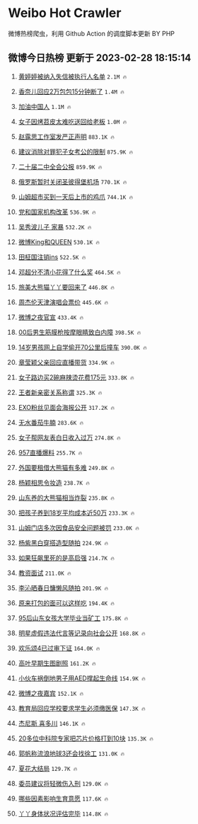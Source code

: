 # Weibo Hot Crawler 



微博热榜爬虫，利用 Github Action 的调度脚本更新 BY PHP 


## 微博今日热榜 更新于 2023-02-28 18:15:14 
1. [黄婷婷被纳入失信被执行人名单](https://s.weibo.com/weibo?q=%23%E9%BB%84%E5%A9%B7%E5%A9%B7%E8%A2%AB%E7%BA%B3%E5%85%A5%E5%A4%B1%E4%BF%A1%E8%A2%AB%E6%89%A7%E8%A1%8C%E4%BA%BA%E5%90%8D%E5%8D%95%23&t=31&band_rank=1&Refer=top) `2.1M 🔥` 

1. [香奈儿回应2万包包15分钟断了](https://s.weibo.com/weibo?q=%23%E9%A6%99%E5%A5%88%E5%84%BF%E5%9B%9E%E5%BA%942%E4%B8%87%E5%8C%85%E5%8C%8515%E5%88%86%E9%92%9F%E6%96%AD%E4%BA%86%23&t=31&band_rank=2&Refer=top) `1.4M 🔥` 

1. [加油中国人](https://s.weibo.com/weibo?q=%23%E5%8A%A0%E6%B2%B9%E4%B8%AD%E5%9B%BD%E4%BA%BA%23&t=31&band_rank=3&Refer=top) `1.1M 🔥` 

1. [女子因烤苕皮太难吃送回给老板](https://s.weibo.com/weibo?q=%23%E5%A5%B3%E5%AD%90%E5%9B%A0%E7%83%A4%E8%8B%95%E7%9A%AE%E5%A4%AA%E9%9A%BE%E5%90%83%E9%80%81%E5%9B%9E%E7%BB%99%E8%80%81%E6%9D%BF%23&t=31&band_rank=4&Refer=top) `1.0M 🔥` 

1. [赵露思工作室发严正声明](https://s.weibo.com/weibo?q=%23%E8%B5%B5%E9%9C%B2%E6%80%9D%E5%B7%A5%E4%BD%9C%E5%AE%A4%E5%8F%91%E4%B8%A5%E6%AD%A3%E5%A3%B0%E6%98%8E%23&t=31&band_rank=5&Refer=top) `883.1K 🔥` 

1. [建议消除对罪犯子女考公的限制](https://s.weibo.com/weibo?q=%23%E5%BB%BA%E8%AE%AE%E6%B6%88%E9%99%A4%E5%AF%B9%E7%BD%AA%E7%8A%AF%E5%AD%90%E5%A5%B3%E8%80%83%E5%85%AC%E7%9A%84%E9%99%90%E5%88%B6%23&t=31&band_rank=6&Refer=top) `875.9K 🔥` 

1. [二十届二中全会公报](https://s.weibo.com/weibo?q=%23%E4%BA%8C%E5%8D%81%E5%B1%8A%E4%BA%8C%E4%B8%AD%E5%85%A8%E4%BC%9A%E5%85%AC%E6%8A%A5%23&t=31&band_rank=7&Refer=top) `859.9K 🔥` 

1. [俄罗斯暂时关闭圣彼得堡机场](https://s.weibo.com/weibo?q=%23%E4%BF%84%E7%BD%97%E6%96%AF%E6%9A%82%E6%97%B6%E5%85%B3%E9%97%AD%E5%9C%A3%E5%BD%BC%E5%BE%97%E5%A0%A1%E6%9C%BA%E5%9C%BA%23&t=31&band_rank=8&Refer=top) `770.1K 🔥` 

1. [山姆超市买到一天后上市的鸡爪](https://s.weibo.com/weibo?q=%23%E5%B1%B1%E5%A7%86%E8%B6%85%E5%B8%82%E4%B9%B0%E5%88%B0%E4%B8%80%E5%A4%A9%E5%90%8E%E4%B8%8A%E5%B8%82%E7%9A%84%E9%B8%A1%E7%88%AA%23&t=31&band_rank=9&Refer=top) `744.1K 🔥` 

1. [党和国家机构改革](https://s.weibo.com/weibo?q=%23%E5%85%9A%E5%92%8C%E5%9B%BD%E5%AE%B6%E6%9C%BA%E6%9E%84%E6%94%B9%E9%9D%A9%23&t=31&band_rank=10&Refer=top) `536.9K 🔥` 

1. [吴秀波儿子 家暴](https://s.weibo.com/weibo?q=%E5%90%B4%E7%A7%80%E6%B3%A2%E5%84%BF%E5%AD%90%20%E5%AE%B6%E6%9A%B4&t=31&band_rank=11&Refer=top) `532.2K 🔥` 

1. [微博King和QUEEN](https://s.weibo.com/weibo?q=%23%E5%BE%AE%E5%8D%9AKing%E5%92%8CQUEEN%23&t=31&band_rank=12&Refer=top) `530.1K 🔥` 

1. [田柾国注销ins](https://s.weibo.com/weibo?q=%23%E7%94%B0%E6%9F%BE%E5%9B%BD%E6%B3%A8%E9%94%80ins%23&t=31&band_rank=13&Refer=top) `522.5K 🔥` 

1. [邓超分不清小花得了什么奖](https://s.weibo.com/weibo?q=%23%E9%82%93%E8%B6%85%E5%88%86%E4%B8%8D%E6%B8%85%E5%B0%8F%E8%8A%B1%E5%BE%97%E4%BA%86%E4%BB%80%E4%B9%88%E5%A5%96%23&t=31&band_rank=14&Refer=top) `464.5K 🔥` 

1. [旅美大熊猫丫丫要回来了](https://s.weibo.com/weibo?q=%23%E6%97%85%E7%BE%8E%E5%A4%A7%E7%86%8A%E7%8C%AB%E4%B8%AB%E4%B8%AB%E8%A6%81%E5%9B%9E%E6%9D%A5%E4%BA%86%23&t=31&band_rank=15&Refer=top) `446.8K 🔥` 

1. [周杰伦天津演唱会票价](https://s.weibo.com/weibo?q=%23%E5%91%A8%E6%9D%B0%E4%BC%A6%E5%A4%A9%E6%B4%A5%E6%BC%94%E5%94%B1%E4%BC%9A%E7%A5%A8%E4%BB%B7%23&t=31&band_rank=16&Refer=top) `445.6K 🔥` 

1. [微博之夜官宣](https://s.weibo.com/weibo?q=%23%E5%BE%AE%E5%8D%9A%E4%B9%8B%E5%A4%9C%E5%AE%98%E5%AE%A3%23&t=31&band_rank=17&Refer=top) `433.4K 🔥` 

1. [00后男生筋膜枪按摩眼睛致白内障](https://s.weibo.com/weibo?q=%2300%E5%90%8E%E7%94%B7%E7%94%9F%E7%AD%8B%E8%86%9C%E6%9E%AA%E6%8C%89%E6%91%A9%E7%9C%BC%E7%9D%9B%E8%87%B4%E7%99%BD%E5%86%85%E9%9A%9C%23&t=31&band_rank=18&Refer=top) `398.5K 🔥` 

1. [14岁男孩网上自学偷开70公里后撞车](https://s.weibo.com/weibo?q=%2314%E5%B2%81%E7%94%B7%E5%AD%A9%E7%BD%91%E4%B8%8A%E8%87%AA%E5%AD%A6%E5%81%B7%E5%BC%8070%E5%85%AC%E9%87%8C%E5%90%8E%E6%92%9E%E8%BD%A6%23&t=31&band_rank=19&Refer=top) `390.0K 🔥` 

1. [章莹颖父亲回应直播带货](https://s.weibo.com/weibo?q=%23%E7%AB%A0%E8%8E%B9%E9%A2%96%E7%88%B6%E4%BA%B2%E5%9B%9E%E5%BA%94%E7%9B%B4%E6%92%AD%E5%B8%A6%E8%B4%A7%23&t=31&band_rank=20&Refer=top) `334.9K 🔥` 

1. [女子路边买2碗麻辣烫花费175元](https://s.weibo.com/weibo?q=%23%E5%A5%B3%E5%AD%90%E8%B7%AF%E8%BE%B9%E4%B9%B02%E7%A2%97%E9%BA%BB%E8%BE%A3%E7%83%AB%E8%8A%B1%E8%B4%B9175%E5%85%83%23&t=31&band_rank=21&Refer=top) `333.8K 🔥` 

1. [王者新亲密关系称谓](https://s.weibo.com/weibo?q=%23%E7%8E%8B%E8%80%85%E6%96%B0%E4%BA%B2%E5%AF%86%E5%85%B3%E7%B3%BB%E7%A7%B0%E8%B0%93%23&t=31&band_rank=22&Refer=top) `325.3K 🔥` 

1. [EXO粉丝见面会海报公开](https://s.weibo.com/weibo?q=%23EXO%E7%B2%89%E4%B8%9D%E8%A7%81%E9%9D%A2%E4%BC%9A%E6%B5%B7%E6%8A%A5%E5%85%AC%E5%BC%80%23&t=31&band_rank=23&Refer=top) `317.2K 🔥` 

1. [无水番茄牛腩](https://s.weibo.com/weibo?q=%E6%97%A0%E6%B0%B4%E7%95%AA%E8%8C%84%E7%89%9B%E8%85%A9&t=31&band_rank=24&Refer=top) `283.6K 🔥` 

1. [女子帮网友表白日收入过万](https://s.weibo.com/weibo?q=%23%E5%A5%B3%E5%AD%90%E5%B8%AE%E7%BD%91%E5%8F%8B%E8%A1%A8%E7%99%BD%E6%97%A5%E6%94%B6%E5%85%A5%E8%BF%87%E4%B8%87%23&t=31&band_rank=25&Refer=top) `274.8K 🔥` 

1. [957直播爆料](https://s.weibo.com/weibo?q=%23957%E7%9B%B4%E6%92%AD%E7%88%86%E6%96%99%23&t=31&band_rank=26&Refer=top) `255.7K 🔥` 

1. [外国要租借大熊猫有多难](https://s.weibo.com/weibo?q=%23%E5%A4%96%E5%9B%BD%E8%A6%81%E7%A7%9F%E5%80%9F%E5%A4%A7%E7%86%8A%E7%8C%AB%E6%9C%89%E5%A4%9A%E9%9A%BE%23&t=31&band_rank=27&Refer=top) `249.8K 🔥` 

1. [杨颖相思令妆造](https://s.weibo.com/weibo?q=%23%E6%9D%A8%E9%A2%96%E7%9B%B8%E6%80%9D%E4%BB%A4%E5%A6%86%E9%80%A0%23&t=31&band_rank=28&Refer=top) `238.7K 🔥` 

1. [山东养的大熊猫相当炸裂](https://s.weibo.com/weibo?q=%23%E5%B1%B1%E4%B8%9C%E5%85%BB%E7%9A%84%E5%A4%A7%E7%86%8A%E7%8C%AB%E7%9B%B8%E5%BD%93%E7%82%B8%E8%A3%82%23&t=31&band_rank=29&Refer=top) `235.8K 🔥` 

1. [把孩子养到18岁平均成本近50万](https://s.weibo.com/weibo?q=%23%E6%8A%8A%E5%AD%A9%E5%AD%90%E5%85%BB%E5%88%B018%E5%B2%81%E5%B9%B3%E5%9D%87%E6%88%90%E6%9C%AC%E8%BF%9150%E4%B8%87%23&t=31&band_rank=30&Refer=top) `233.3K 🔥` 

1. [山姆门店多次因食品安全问题被罚](https://s.weibo.com/weibo?q=%23%E5%B1%B1%E5%A7%86%E9%97%A8%E5%BA%97%E5%A4%9A%E6%AC%A1%E5%9B%A0%E9%A3%9F%E5%93%81%E5%AE%89%E5%85%A8%E9%97%AE%E9%A2%98%E8%A2%AB%E7%BD%9A%23&t=31&band_rank=31&Refer=top) `233.0K 🔥` 

1. [杨紫黑白穿搭造型随拍](https://s.weibo.com/weibo?q=%23%E6%9D%A8%E7%B4%AB%E9%BB%91%E7%99%BD%E7%A9%BF%E6%90%AD%E9%80%A0%E5%9E%8B%E9%9A%8F%E6%8B%8D%23&t=31&band_rank=32&Refer=top) `224.9K 🔥` 

1. [如果狂飙里死的是高启强](https://s.weibo.com/weibo?q=%23%E5%A6%82%E6%9E%9C%E7%8B%82%E9%A3%99%E9%87%8C%E6%AD%BB%E7%9A%84%E6%98%AF%E9%AB%98%E5%90%AF%E5%BC%BA%23&t=31&band_rank=33&Refer=top) `214.7K 🔥` 

1. [教资面试](https://s.weibo.com/weibo?q=%23%E6%95%99%E8%B5%84%E9%9D%A2%E8%AF%95%23&t=31&band_rank=34&Refer=top) `211.0K 🔥` 

1. [李沁晒春日慵懒风随拍](https://s.weibo.com/weibo?q=%23%E6%9D%8E%E6%B2%81%E6%99%92%E6%98%A5%E6%97%A5%E6%85%B5%E6%87%92%E9%A3%8E%E9%9A%8F%E6%8B%8D%23&t=31&band_rank=35&Refer=top) `201.9K 🔥` 

1. [原来打包的面可以这样吃](https://s.weibo.com/weibo?q=%23%E5%8E%9F%E6%9D%A5%E6%89%93%E5%8C%85%E7%9A%84%E9%9D%A2%E5%8F%AF%E4%BB%A5%E8%BF%99%E6%A0%B7%E5%90%83%23&t=31&band_rank=36&Refer=top) `194.4K 🔥` 

1. [95后山东女孩大学毕业当矿工](https://s.weibo.com/weibo?q=%2395%E5%90%8E%E5%B1%B1%E4%B8%9C%E5%A5%B3%E5%AD%A9%E5%A4%A7%E5%AD%A6%E6%AF%95%E4%B8%9A%E5%BD%93%E7%9F%BF%E5%B7%A5%23&t=31&band_rank=37&Refer=top) `175.8K 🔥` 

1. [明星虚假违法代言等记录向社会公开](https://s.weibo.com/weibo?q=%23%E6%98%8E%E6%98%9F%E8%99%9A%E5%81%87%E8%BF%9D%E6%B3%95%E4%BB%A3%E8%A8%80%E7%AD%89%E8%AE%B0%E5%BD%95%E5%90%91%E7%A4%BE%E4%BC%9A%E5%85%AC%E5%BC%80%23&t=31&band_rank=38&Refer=top) `168.8K 🔥` 

1. [欢乐颂4已过审下证](https://s.weibo.com/weibo?q=%23%E6%AC%A2%E4%B9%90%E9%A2%824%E5%B7%B2%E8%BF%87%E5%AE%A1%E4%B8%8B%E8%AF%81%23&t=31&band_rank=39&Refer=top) `164.0K 🔥` 

1. [高叶早期生图剧照](https://s.weibo.com/weibo?q=%23%E9%AB%98%E5%8F%B6%E6%97%A9%E6%9C%9F%E7%94%9F%E5%9B%BE%E5%89%A7%E7%85%A7%23&t=31&band_rank=40&Refer=top) `161.2K 🔥` 

1. [小伙车祸倒地男子用AED撑起生命线](https://s.weibo.com/weibo?q=%23%E5%B0%8F%E4%BC%99%E8%BD%A6%E7%A5%B8%E5%80%92%E5%9C%B0%E7%94%B7%E5%AD%90%E7%94%A8AED%E6%92%91%E8%B5%B7%E7%94%9F%E5%91%BD%E7%BA%BF%23&t=31&band_rank=41&Refer=top) `154.9K 🔥` 

1. [微博之夜嘉宾](https://s.weibo.com/weibo?q=%23%E5%BE%AE%E5%8D%9A%E4%B9%8B%E5%A4%9C%E5%98%89%E5%AE%BE%23&t=31&band_rank=42&Refer=top) `152.1K 🔥` 

1. [教育局回应学校要求学生必须缴医保](https://s.weibo.com/weibo?q=%23%E6%95%99%E8%82%B2%E5%B1%80%E5%9B%9E%E5%BA%94%E5%AD%A6%E6%A0%A1%E8%A6%81%E6%B1%82%E5%AD%A6%E7%94%9F%E5%BF%85%E9%A1%BB%E7%BC%B4%E5%8C%BB%E4%BF%9D%23&t=31&band_rank=43&Refer=top) `147.3K 🔥` 

1. [杰尼斯 喜多川](https://s.weibo.com/weibo?q=%E6%9D%B0%E5%B0%BC%E6%96%AF%20%E5%96%9C%E5%A4%9A%E5%B7%9D&t=31&band_rank=44&Refer=top) `146.1K 🔥` 

1. [20多位中科院专家把芯片价格打到10块](https://s.weibo.com/weibo?q=%2320%E5%A4%9A%E4%BD%8D%E4%B8%AD%E7%A7%91%E9%99%A2%E4%B8%93%E5%AE%B6%E6%8A%8A%E8%8A%AF%E7%89%87%E4%BB%B7%E6%A0%BC%E6%89%93%E5%88%B010%E5%9D%97%23&t=31&band_rank=45&Refer=top) `135.3K 🔥` 

1. [郭帆称流浪地球3还会找徐工](https://s.weibo.com/weibo?q=%23%E9%83%AD%E5%B8%86%E7%A7%B0%E6%B5%81%E6%B5%AA%E5%9C%B0%E7%90%833%E8%BF%98%E4%BC%9A%E6%89%BE%E5%BE%90%E5%B7%A5%23&t=31&band_rank=46&Refer=top) `131.0K 🔥` 

1. [夏花大结局](https://s.weibo.com/weibo?q=%23%E5%A4%8F%E8%8A%B1%E5%A4%A7%E7%BB%93%E5%B1%80%23&t=31&band_rank=47&Refer=top) `129.7K 🔥` 

1. [委员建议将轻微伤入刑](https://s.weibo.com/weibo?q=%23%E5%A7%94%E5%91%98%E5%BB%BA%E8%AE%AE%E5%B0%86%E8%BD%BB%E5%BE%AE%E4%BC%A4%E5%85%A5%E5%88%91%23&t=31&band_rank=48&Refer=top) `129.0K 🔥` 

1. [哪些因素影响生育意愿](https://s.weibo.com/weibo?q=%23%E5%93%AA%E4%BA%9B%E5%9B%A0%E7%B4%A0%E5%BD%B1%E5%93%8D%E7%94%9F%E8%82%B2%E6%84%8F%E6%84%BF%23&t=31&band_rank=49&Refer=top) `117.6K 🔥` 

1. [丫丫身体状况评估完毕](https://s.weibo.com/weibo?q=%23%E4%B8%AB%E4%B8%AB%E8%BA%AB%E4%BD%93%E7%8A%B6%E5%86%B5%E8%AF%84%E4%BC%B0%E5%AE%8C%E6%AF%95%23&t=31&band_rank=50&Refer=top) `114.8K 🔥` 

